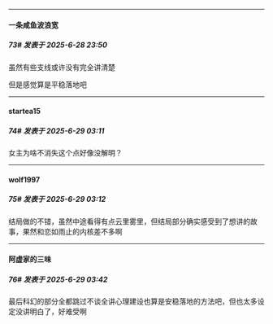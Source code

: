 ﻿
*****

####  一条咸鱼波浪宽  
##### 73#       发表于 2025-6-28 23:50

虽然有些支线或许没有完全讲清楚

但是感觉算是平稳落地吧


*****

####  startea15  
##### 74#       发表于 2025-6-29 03:11

女主为啥不消失这个点好像没解明？


*****

####  wolf1997  
##### 75#       发表于 2025-6-29 03:12

结局做的不错，虽然中途看得有点云里雾里，但结局部分确实感受到了想讲的故事，果然和恋如雨止的内核差不多啊


*****

####  阿虚家的三味  
##### 76#       发表于 2025-6-29 03:42

最后科幻的部分全都跳过不谈全讲心理建设也算是安稳落地的方法吧，但也太多设定没讲明白了，好难受啊

